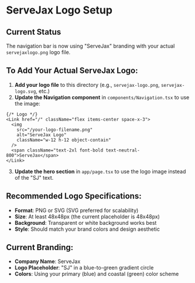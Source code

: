 # ServeJax Logo Setup

## Current Status
The navigation bar is now using "ServeJax" branding with your actual `servejaxlogo.png` logo file.

## To Add Your Actual ServeJax Logo:

1. **Add your logo file** to this directory (e.g., `servejax-logo.png`, `servejax-logo.svg`, etc.)
2. **Update the Navigation component** in `components/Navigation.tsx` to use the image:

```tsx
{/* Logo */}
<Link href="/" className="flex items-center space-x-3">
  <img 
    src="/your-logo-filename.png" 
    alt="ServeJax Logo" 
    className="w-12 h-12 object-contain"
  />
  <span className="text-2xl font-bold text-neutral-800">ServeJax</span>
</Link>
```

3. **Update the hero section** in `app/page.tsx` to use the logo image instead of the "SJ" text.

## Recommended Logo Specifications:
- **Format**: PNG or SVG (SVG preferred for scalability)
- **Size**: At least 48x48px (the current placeholder is 48x48px)
- **Background**: Transparent or white background works best
- **Style**: Should match your brand colors and design aesthetic

## Current Branding:
- **Company Name**: ServeJax
- **Logo Placeholder**: "SJ" in a blue-to-green gradient circle
- **Colors**: Using your primary (blue) and coastal (green) color scheme
